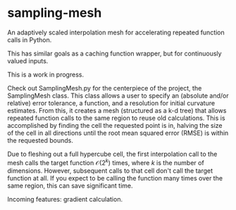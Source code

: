 # sampling-mesh
An adaptively scaled interpolation mesh for accelerating repeated function calls in Python.

This has similar goals as a caching function wrapper, but for continuously valued inputs.

This is a work in progress.

Check out SamplingMesh.py for the centerpiece of the project, the SamplingMesh class. This class allows a user to specify an (absolute and/or relative) error tolerance, a function, and a resolution for initial curvature estimates. From this, it creates a mesh (structured as a k-d tree) that allows repeated function calls to the same region to reuse old calculations. This is accomplished by finding the cell the requested point is in, halving the size of the cell in all directions until the root mean squared error (RMSE) is within the requested bounds.

Due to fleshing out a full hypercube cell, the first interpolation call to the mesh calls the target function $\mathcal{O} \left(2^{k}\right)$ times, where $k$ is the number of dimensions. However, subsequent calls to that cell don't call the target function at all. If you expect to be calling the function many times over the same region, this can save significant time.

Incoming features: gradient calculation.
